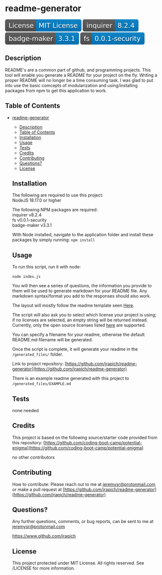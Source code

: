 
  # readme-generator
<img src='./lib/badges/license.svg'>          <img src='./lib/badges/inquirer-8.2.4.svg'>          <img src='./lib/badges/badge-maker-3.3.1.svg'>          <img src='./lib/badges/fs-0.0.1-security.svg'>
  
  ## Description
  README's are a common part of github, and programming projects. This tool will enable you generate a README for your project on the fly. Writing a proper README will no longer be a time consuming task.   I was glad to put into use the basic comcepts of modularization and using/installing packages from npm to get this application to work.  

  ## Table of Contents
- [readme-generator](#readme-generator)
  - [Description](#description)
  - [Table of Contents](#table-of-contents)
  - [Installation](#installation)
  - [Usage](#usage)
  - [Tests](#tests)
  - [Credits](#credits)
  - [Contributing](#contributing)
  - [Questions?](#questions)
  - [License](#license)

  ## Installation
  The following are required to use this project:  
  NodeJS 18.17.0 or higher  

  The following NPM packages are required:  
  inquirer v8.2.4   
  fs v0.0.1-security   
  badge-maker v3.3.1   
  
  With Node installed, navigate to the application folder and install these packages by simply running:
  `npm install`

  ## Usage
  To run this script, run it with node:  

  `node index.js`   

  You will then see a series of questions, the information you provide to them will be used to generate markdown for your README file.  Any markdown syntax/format you add to the responses should also work.   

  The layout will mostly follow the readme template seen [Here]("./utils/template-readme.md).

  The script will also ask you to select which license your project is using; if no licenses are selected, an empty string will be returned instead. Currently, only the  open source licenses listed [here](https://www.choosealicense.com/licenses) are supported.   
  
  You can specify a filename for your readme, otherwise the default README.md filename will be generated. 

  Once the script is complete, it will generate your readme in the `/generated_files/` folder.

  Link to project repository: [https://github.com/jrapich/readme-generator](https://github.com/jrapich/readme-generator)

  There is an example readme generated with this project to `/generated_files/EXAMPLE.md`

  ## Tests
  none needed

  ## Credits
  This project is based on the following source/starter code provided from this repository:
  [https://github.com/coding-boot-camp/potential-enigma](https://github.com/coding-boot-camp/potential-enigma)

  no other contributors

  ## Contributing
  How to contribute:
  Please reach out to me at jeremysr@protonmail.com or make a pull request at [https://github.com/jrapich/readme-generator](https://github.com/jrapich/readme-generator)

  ## Questions?
  Any further questions, comments, or bug reports, can be sent to me at jeremysr@protonmail.com
  
  https://www.github.com/jrapich

  ## License
  This project protected under MIT License.
  All rights reserved. See /LICENSE for more information.

  